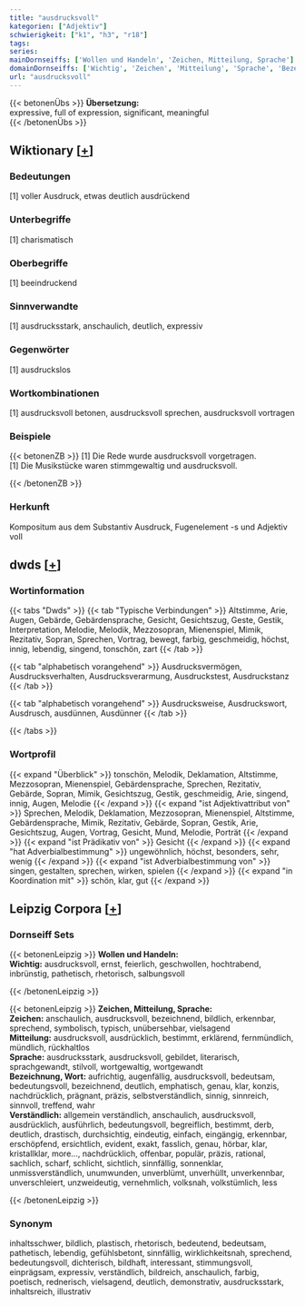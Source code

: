 ```yaml
---
title: "ausdrucksvoll"
kategorien: ["Adjektiv"]
schwierigkeit: ["k1", "h3", "r18"]
tags:
series:
mainDornseiffs: ['Wollen und Handeln', 'Zeichen, Mitteilung, Sprache']
domainDornseiffs: ['Wichtig', 'Zeichen', 'Mitteilung', 'Sprache', 'Bezeichnung, Wort', 'Verständlich']
url: "ausdrucksvoll"
---
```


{{< betonenÜbs >}}
**Übersetzung:**  
expressive, full of expression, significant, meaningful  
{{< /betonenÜbs >}}

## Wiktionary [[+](https://de.wiktionary.org/wiki/ausdrucksvoll)]

### Bedeutungen
[1] voller Ausdruck, etwas deutlich ausdrückend  

### Unterbegriffe
[1] charismatisch  

### Oberbegriffe
[1] beeindruckend  

### Sinnverwandte
[1] ausdrucksstark, anschaulich, deutlich, expressiv  

### Gegenwörter
[1] ausdruckslos  

### Wortkombinationen
[1] ausdrucksvoll betonen, ausdrucksvoll sprechen, ausdrucksvoll vortragen  

### Beispiele
{{< betonenZB >}}
[1] Die Rede wurde ausdrucksvoll vorgetragen.  
[1] Die Musikstücke waren stimmgewaltig und ausdrucksvoll.  

{{< /betonenZB >}}
### Herkunft
Kompositum aus dem Substantiv Ausdruck, Fugenelement -s und Adjektiv voll  



## dwds [[+](https://www.dwds.de/wb/ausdrucksvoll)]

### Wortinformation
{{< tabs "Dwds" >}}
{{< tab "Typische Verbindungen" >}}
Altstimme, Arie, Augen, Gebärde, Gebärdensprache, Gesicht, Gesichtszug, Geste, Gestik, Interpretation, Melodie, Melodik, Mezzosopran, Mienenspiel, Mimik, Rezitativ, Sopran, Sprechen, Vortrag, bewegt, farbig, geschmeidig, höchst, innig, lebendig, singend, tonschön, zart
{{< /tab >}}

{{< tab "alphabetisch vorangehend" >}}
Ausdrucksvermögen, Ausdrucksverhalten, Ausdrucksverarmung, Ausdruckstest, Ausdruckstanz
{{< /tab >}}

{{< tab "alphabetisch vorangehend" >}}
Ausdrucksweise, Ausdruckswort, Ausdrusch, ausdünnen, Ausdünner
{{< /tab >}}

{{< /tabs >}}

### Wortprofil
{{< expand "Überblick" >}} tonschön, Melodik, Deklamation, Altstimme, Mezzosopran, Mienenspiel, Gebärdensprache, Sprechen, Rezitativ, Gebärde, Sopran, Mimik, Gesichtszug, Gestik, geschmeidig, Arie, singend, innig, Augen, Melodie {{< /expand >}}
{{< expand "ist Adjektivattribut von" >}} Sprechen, Melodik, Deklamation, Mezzosopran, Mienenspiel, Altstimme, Gebärdensprache, Mimik, Rezitativ, Gebärde, Sopran, Gestik, Arie, Gesichtszug, Augen, Vortrag, Gesicht, Mund, Melodie, Porträt {{< /expand >}}
{{< expand "ist Prädikativ von" >}} Gesicht {{< /expand >}}
{{< expand "hat Adverbialbestimmung" >}} ungewöhnlich, höchst, besonders, sehr, wenig {{< /expand >}}
{{< expand "ist Adverbialbestimmung von" >}} singen, gestalten, sprechen, wirken, spielen {{< /expand >}}
{{< expand "in Koordination mit" >}} schön, klar, gut {{< /expand >}}

## Leipzig Corpora [[+](https://corpora.uni-leipzig.de/en/res?word=ausdrucksvoll&corpusId=deu_newscrawl-public_2018)]

### Dornseiff Sets
{{< betonenLeipzig >}}
**Wollen und Handeln:**  
**Wichtig:** ausdrucksvoll, ernst, feierlich, geschwollen, hochtrabend, inbrünstig, pathetisch, rhetorisch, salbungsvoll  

{{< /betonenLeipzig >}}


{{< betonenLeipzig >}}
**Zeichen, Mitteilung, Sprache:**  
**Zeichen:** anschaulich, ausdrucksvoll, bezeichnend, bildlich, erkennbar, sprechend, symbolisch, typisch, unübersehbar, vielsagend  
**Mitteilung:** ausdrucksvoll, ausdrücklich, bestimmt, erklärend, fernmündlich, mündlich, rückhaltlos  
**Sprache:** ausdrucksstark, ausdrucksvoll, gebildet, literarisch, sprachgewandt, stilvoll, wortgewaltig, wortgewandt  
**Bezeichnung, Wort:** aufrichtig, augenfällig, ausdrucksvoll, bedeutsam, bedeutungsvoll, bezeichnend, deutlich, emphatisch, genau, klar, konzis, nachdrücklich, prägnant, präzis, selbstverständlich, sinnig, sinnreich, sinnvoll, treffend, wahr  
**Verständlich:** allgemein verständlich, anschaulich, ausdrucksvoll, ausdrücklich, ausführlich, bedeutungsvoll, begreiflich, bestimmt, derb, deutlich, drastisch, durchsichtig, eindeutig, einfach, eingängig, erkennbar, erschöpfend, ersichtlich, evident, exakt, fasslich, genau, hörbar, klar, kristallklar, more..., nachdrücklich, offenbar, populär, präzis, rational, sachlich, scharf, schlicht, sichtlich, sinnfällig, sonnenklar, unmissverständlich, unumwunden, unverblümt, unverhüllt, unverkennbar, unverschleiert, unzweideutig, vernehmlich, volksnah, volkstümlich, less  

{{< /betonenLeipzig >}}

### Synonym
inhaltsschwer, bildlich, plastisch, rhetorisch, bedeutend, bedeutsam, pathetisch, lebendig, gefühlsbetont, sinnfällig, wirklichkeitsnah, sprechend, bedeutungsvoll, dichterisch, bildhaft, interessant, stimmungsvoll, einprägsam, expressiv, verständlich, bildreich, anschaulich, farbig, poetisch, rednerisch, vielsagend, deutlich, demonstrativ, ausdrucksstark, inhaltsreich, illustrativ

